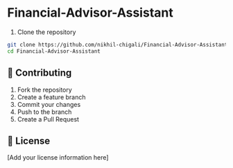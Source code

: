 # Financial-Advisor-Assistant

1. Clone the repository

```bash
git clone https://github.com/nikhil-chigali/Financial-Advisor-Assistant
cd Financial-Advisor-Assistant
```

## 🤝 Contributing

1. Fork the repository
2. Create a feature branch
3. Commit your changes
4. Push to the branch
5. Create a Pull Request

## 📄 License

[Add your license information here]
